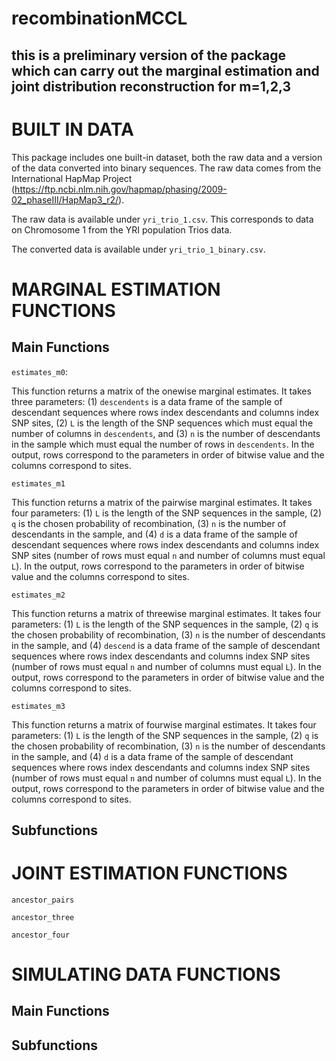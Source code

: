 # recombinationMCCL
## this is a preliminary version of the package which can carry out the marginal estimation and joint distribution reconstruction for m=1,2,3


# BUILT IN DATA

This package includes one built-in dataset, both the raw data and a version of the data converted into binary sequences. The raw data comes from the International HapMap Project (https://ftp.ncbi.nlm.nih.gov/hapmap/phasing/2009-02_phaseIII/HapMap3_r2/).

The raw data is available under `yri_trio_1.csv`. This corresponds to data on Chromosome 1 from the YRI population Trios data.

The converted data is available under `yri_trio_1_binary.csv`.

# MARGINAL ESTIMATION FUNCTIONS

## Main Functions

`estimates_m0`: 

This function returns a matrix of the onewise marginal estimates. It takes three parameters: (1) `descendents` is a data frame of the sample of descendant sequences where rows index descendants and columns index SNP sites, (2) `L` is the length of the SNP sequences which must equal the number of columns in `descendents`, and (3) `n` is the number of descendants in the sample which must equal the number of rows in `descendents`. In the output, rows correspond to the parameters in order of bitwise value and the columns correspond to sites.

`estimates_m1`

This function returns a matrix of the pairwise marginal estimates. It takes four parameters: (1) `L` is the length of the SNP sequences in the sample, (2) `q` is the chosen probability of recombination, (3) `n` is the number of descendants in the sample, and (4) `d` is a data frame of the sample of descendant sequences where rows index descendants and columns index SNP sites (number of rows must equal `n` and number of columns must equal `L`). In the output, rows correspond to the parameters in order of bitwise value and the columns correspond to sites.

`estimates_m2`

This function returns a matrix of threewise marginal estimates. It takes four parameters: (1) `L` is the length of the SNP sequences in the sample, (2) `q` is the chosen probability of recombination, (3) `n` is the number of descendants in the sample, and (4) `descend` is a data frame of the sample of descendant sequences where rows index descendants and columns index SNP sites (number of rows must equal `n` and number of columns must equal `L`). In the output, rows correspond to the parameters in order of bitwise value and the columns correspond to sites.

`estimates_m3`

This function returns a matrix of fourwise marginal estimates. It takes four parameters: (1) `L` is the length of the SNP sequences in the sample, (2) `q` is the chosen probability of recombination, (3) `n` is the number of descendants in the sample, and (4) `d` is a data frame of the sample of descendant sequences where rows index descendants and columns index SNP sites (number of rows must equal `n` and number of columns must equal `L`). In the output, rows correspond to the parameters in order of bitwise value and the columns correspond to sites.

## Subfunctions

# JOINT ESTIMATION FUNCTIONS

`ancestor_pairs`

`ancestor_three`

`ancestor_four`

# SIMULATING DATA FUNCTIONS

## Main Functions

## Subfunctions
